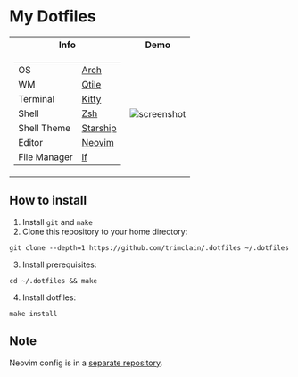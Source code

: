 # My Dotfiles


<table>
    <tr>
        <th>Info</th>
        <th>Demo</th>
    </tr>
    <tr>
        <td style="vertical-align: middle;">
            <table>
                <tr>
                    <td>OS</td>
                    <td><a href="https://archlinux.org">Arch</a></td>
                </tr>
                <tr>
                    <td>WM</td>
                    <td><a href="https://qtile.org">Qtile</a></td>
                </tr>
                <!-- <tr> -->
                <!--     <td>WM</td> -->
                <!--     <td><a href="https://hyprland.org/">Hyrpland</a></td> -->
                <!-- </tr> -->
                <!-- <tr> -->
                <!--     <td>Status Bar</td> -->
                <!--     <td><a href="https://github.com/Alexays/Waybar">Waybar</a></td> -->
                <!-- </tr> -->
                <tr>
                    <td>Terminal</td>
                    <td><a href="https://sw.kovidgoyal.net/kitty/">Kitty</a></td>
                </tr>
                <!-- <tr> -->
                <!--     <td>Terminal</td> -->
                <!--     <td><a href="https://alacritty.org/">Alacritty</a></td> -->
                <!-- </tr> -->
                <tr>
                    <td>Shell</td>
                    <td><a href="https://www.zsh.org">Zsh</a></td>
                </tr>
                <!-- <tr> -->
                <!--     <td>Shell Theme</td> -->
                <!--     <td><a href="https://github.com/romkatv/powerlevel10k">Powerlevel10k</a></td> -->
                <!-- </tr> -->
                <tr>
                    <td>Shell Theme</td>
                    <td><a href="https://starship.rs/">Starship</a></td>
                </tr>
                <tr>
                    <td>Editor</td>
                    <td><a href="https://neovim.io">Neovim</a></td>
                </tr>
                <tr>
                    <td>File&nbspManager</td>
                    <td><a href="https://github.com/gokcehan/lf">lf</a></td>
                </tr>
            </table>
        </td>
        <td>
            <!-- Qtile Old Screenshot: -->
            <!-- <img src="https://github.com/trimclain/.dotfiles/assets/84108846/12d5daeb-6cf2-483e-a71d-96ba29580350" alt="screenshot"> -->
            <!-- Hyrpland Screenshot: -->
            <!-- <img src="https://github.com/trimclain/.dotfiles/assets/84108846/8bea4b86-d94d-46a1-aa2d-f8aeef3d7b1e" alt="screenshot"> -->
            <!-- Qtile Screenshot: -->
            <img src="https://github.com/user-attachments/assets/eb0abb1e-0faf-4c0e-a62f-fee91766e5a8" alt="screenshot">
        </td>
    </tr>
</table>


## How to install

1. Install `git` and `make`
2. Clone this repository to your home directory:
```
git clone --depth=1 https://github.com/trimclain/.dotfiles ~/.dotfiles
```
3. Install prerequisites:
```
cd ~/.dotfiles && make
```
4. Install dotfiles:
```
make install
```


## Note
Neovim config is in a [separate repository](https://github.com/trimclain/nvim).
